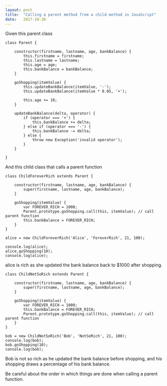 ```yaml
---
layout: post
title:  "Calling a parent method from a child method in JavaScript"
date:   2017-10-30
---
```


Given this parent class

```
class Parent {

	constructor(firstname, lastname, age, bankBalance) {
		this.firstname = firstname;
		this.lastname = lastname;
		this.age = age;
		this.bankBalance = bankBalance;
	}

	goShopping(itemValue) {
		this.updateBankBalance(itemValue, '-');
		this.updateBankBalance(itemValue * 0.05, '+');

		this.age += 10;
	}

	updateBankBalance(delta, operator) {
		if (operator === '+') {
			this.bankBalance += delta;
		} else if (operator === '-') {
			this.bankBalance -= delta;
		} else {
			throw new Exception('invalid operator');
		}
	}

}
```

And this child class that calls a parent function

```
class ChildForeverRich extends Parent {

	constructor(firstname, lastname, age, bankBalance) {
		super(firstname, lastname, age, bankBalance);
	}

	goShopping(itemValue) {
		var FOREVER_RICH = 1000;
		Parent.prototype.goShopping.call(this, itemValue); // call parent function
		this.bankBalance = FOREVER_RICH;
	}
}

alice = new ChildForeverRich('Alice', 'ForeverRich', 21, 100);

console.log(alice);
alice.goShopping(10);
console.log(alice);
```
alice is rich as she updated the bank balance back to $1000 after shopping.


```
class ChildNotSoRich extends Parent {

	constructor(firstname, lastname, age, bankBalance) {
		super(firstname, lastname, age, bankBalance);
	}

	goShopping(itemValue) {
		var FOREVER_RICH = 1000;
		this.bankBalance = FOREVER_RICH;
		Parent.prototype.goShopping.call(this, itemValue); // call parent function
	}
}

bob = new ChildNotSoRich('Bob', 'NotSoRich', 21, 100);
console.log(bob);
bob.goShopping(10);
console.log(bob);
```

Bob is not so rich as he updated the bank balance before shopping,
and his shopping draws a percentage of his bank balance.

Be careful about the order in which things are done when calling a parent function.


